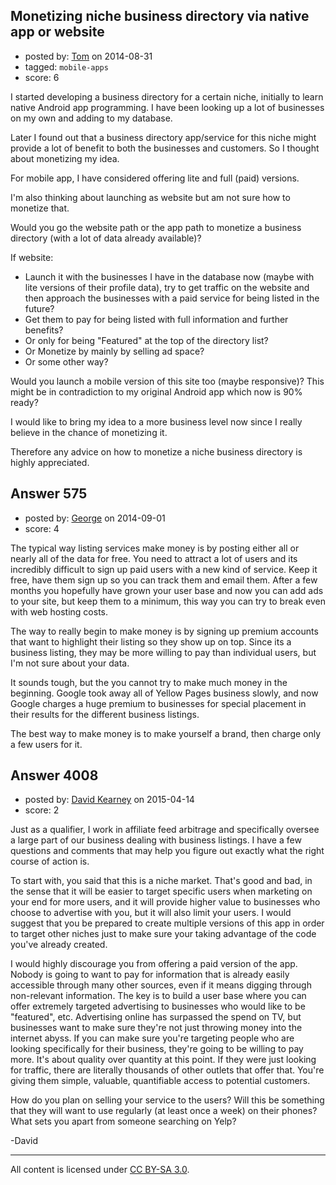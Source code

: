 ## Monetizing niche business directory via native app or website

- posted by: [Tom](https://stackexchange.com/users/1632117/tom) on 2014-08-31
- tagged: `mobile-apps`
- score: 6

I started developing a business directory for a certain niche, initially to learn native Android app programming. I have been looking up a lot of businesses on my own and adding to my database.

Later I found out that a business directory app/service for this niche might  provide a lot of benefit to both the businesses and customers. So I thought about monetizing my idea.

For mobile app, I have considered offering lite and full (paid) versions.

I'm also thinking about launching as website but am not sure how to monetize that.

Would you go the website path or the app path to monetize a business directory  (with a lot of data already available)?

If website:

 - Launch it with the businesses I have in the database now (maybe with lite versions of their profile data), try to get traffic on the website and then approach the businesses with a paid service for being listed in the future?
 - Get them to pay for being listed with full information and further benefits?
 - Or only for being "Featured" at the top of the directory list?
 - Or Monetize by mainly by selling ad space?
 - Or some other way?

Would you launch a mobile version of this site too (maybe responsive)? This might be in contradiction to my original Android app which now is 90% ready?

I would like to bring my idea to a more business level now since I really believe in the chance of monetizing it.

Therefore any advice on how to monetize a niche business directory is highly appreciated. 


## Answer 575

- posted by: [George](https://stackexchange.com/users/3516499/george) on 2014-09-01
- score: 4

The typical way listing services make money is by posting either all or nearly all of the data for free.  You need to attract a lot of users and its incredibly difficult to sign up paid users with a new kind of service.  Keep it free, have them sign up so you can track them and email them.  After a few months you hopefully have grown your user base and now you can add ads to your site, but keep them to a minimum, this way you can try to break even with web hosting costs.

The way to really begin to make money is by signing up premium accounts that want to highlight their listing so they show up on top.  Since its a business listing, they may be more willing to pay than individual users, but I'm not sure about your data.

It sounds tough, but the you cannot try to make much money in the beginning.  Google took away all of Yellow Pages business slowly, and now Google charges a huge premium to businesses for special placement in their results for the different business listings.

The best way to make money is to make yourself a brand, then charge only a few users for it.


## Answer 4008

- posted by: [David Kearney](https://stackexchange.com/users/6142025/david-kearney) on 2015-04-14
- score: 2

Just as a qualifier, I work in affiliate feed arbitrage and specifically oversee a large part of our business dealing with business listings. I have a few questions and comments that may help you figure out exactly what the right course of action is.

To start with, you said that this is a niche market. That's good and bad, in the sense that it will be easier to target specific users when marketing on your end for more users, and it will provide higher value to businesses who choose to advertise with you, but it will also limit your users. I would suggest that you be prepared to create multiple versions of this app in order to target other niches just to make sure your taking advantage of the code you've already created.

I would highly discourage you from offering a paid version of the app. Nobody is going to want to pay for information that is already easily accessible through many other sources, even if it means digging through non-relevant information. The key is to build a user base where you can offer extremely targeted advertising to businesses who would like to be "featured", etc. Advertising online has surpassed the spend on TV, but businesses want to make sure they're not just throwing money into the internet abyss. If you can make sure you're targeting people who are looking specifically for their business, they're going to be willing to pay more. It's about quality over quantity at this point. If they were just looking for traffic, there are literally thousands of other outlets that offer that. You're giving them simple, valuable, quantifiable access to potential customers.

How do you plan on selling your service to the users? Will this be something that they will want to use regularly (at least once a week) on their phones? What sets you apart from someone searching on Yelp?

-David



---

All content is licensed under [CC BY-SA 3.0](https://creativecommons.org/licenses/by-sa/3.0/).
